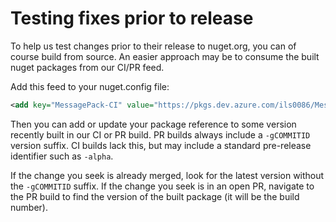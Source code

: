 # Testing fixes prior to release

To help us test changes prior to their release to nuget.org, you can of course build from source.
An easier approach may be to consume the built nuget packages from our CI/PR feed.

Add this feed to your nuget.config file:

```xml
<add key="MessagePack-CI" value="https://pkgs.dev.azure.com/ils0086/MessagePack-CSharp/_packaging/MessagePack-CI/nuget/v3/index.json" />
```

Then you can add or update your package reference to some version recently built in our CI or PR build.
PR builds always include a `-gCOMMITID` version suffix.
CI builds lack this, but may include a standard pre-release identifier such as `-alpha`.

If the change you seek is already merged, look for the latest version without the `-gCOMMITID` suffix.
If the change you seek is in an open PR, navigate to the PR build to find the version of the built package (it will be the build number).
